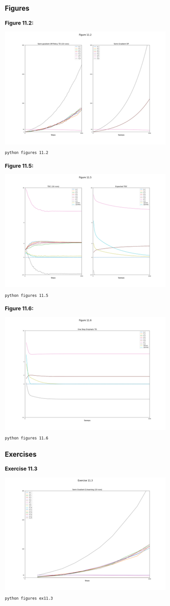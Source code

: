 ## Figures

### Figure 11.2:

![fig11.2.png](plots/fig11.2.png)

```bash
python figures 11.2
```

### Figure 11.5:

![fig11.5.png](plots/fig11.5.png)

```bash
python figures 11.5
```

### Figure 11.6:

![fig11.6.png](plots/fig11.6.png)

```bash
python figures 11.6
```

## Exercises

### Exercise 11.3

![ex11.3.png](plots/ex11.3.png)

```bash
python figures ex11.3
```
